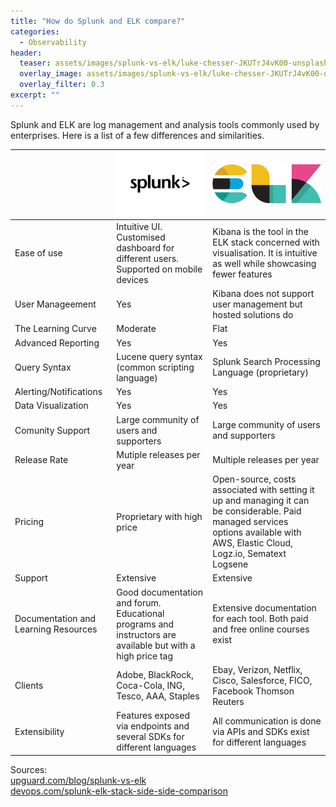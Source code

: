 ```yaml
---
title: "How do Splunk and ELK compare?"
categories:
  - Observability
header:
  teaser: assets/images/splunk-vs-elk/luke-chesser-JKUTrJ4vK00-unsplash.jpg
  overlay_image: assets/images/splunk-vs-elk/luke-chesser-JKUTrJ4vK00-unsplash.jpg
  overlay_filter: 0.3
excerpt: ""
---
```


Splunk and ELK are log management and analysis tools commonly used by enterprises. Here is a list of a few differences and similarities.

||![Splunk logo](/assets/images/splunk-vs-elk/splunk-black-white-bg.webp)|![ELK logo](/assets/images/splunk-vs-elk/elk.webp)|
|-------|------|---|
|Ease of use|Intuitive UI. Customised dashboard for different users. Supported on mobile devices|Kibana is the tool in the ELK stack concerned with visualisation. It is intuitive as well while showcasing fewer features|
|User Manageement|Yes|Kibana does not support user management but hosted solutions do|
|The Learning Curve|Moderate |Flat|
|Advanced Reporting|Yes|Yes|
|Query Syntax| Lucene query syntax (common scripting language)|Splunk Search Processing Language (proprietary)| 
|Alerting/Notifications|Yes|Yes| 
|Data Visualization|Yes|Yes|
|Comunity Support|Large community of users and supporters|Large community of users and supporters|
|Release Rate|Mutiple releases per year|Multiple releases per year|
|Pricing|Proprietary with high price|Open-source, costs associated with setting it up and managing it can be considerable. Paid managed services options available with AWS, Elastic Cloud, Logz.io, Sematext Logsene
|Support|Extensive|Extensive|
|Documentation and Learning Resources|Good documentation and forum. Educational programs and instructors are available but with a high price tag|Extensive documentation for each tool. Both paid and free online courses exist|
|Clients|Adobe, BlackRock, Coca-Cola, ING, Tesco, AAA, Staples|Ebay, Verizon, Netflix, Cisco, Salesforce, FICO, Facebook Thomson Reuters|
|Extensibility|Features exposed via endpoints and several SDKs for different languages|All communication is done via APIs and SDKs exist for different languages |



Sources:\
[upguard.com/blog/splunk-vs-elk](https://www.upguard.com/blog/splunk-vs-elk) \
[devops.com/splunk-elk-stack-side-side-comparison](https://devops.com/splunk-elk-stack-side-side-comparison)